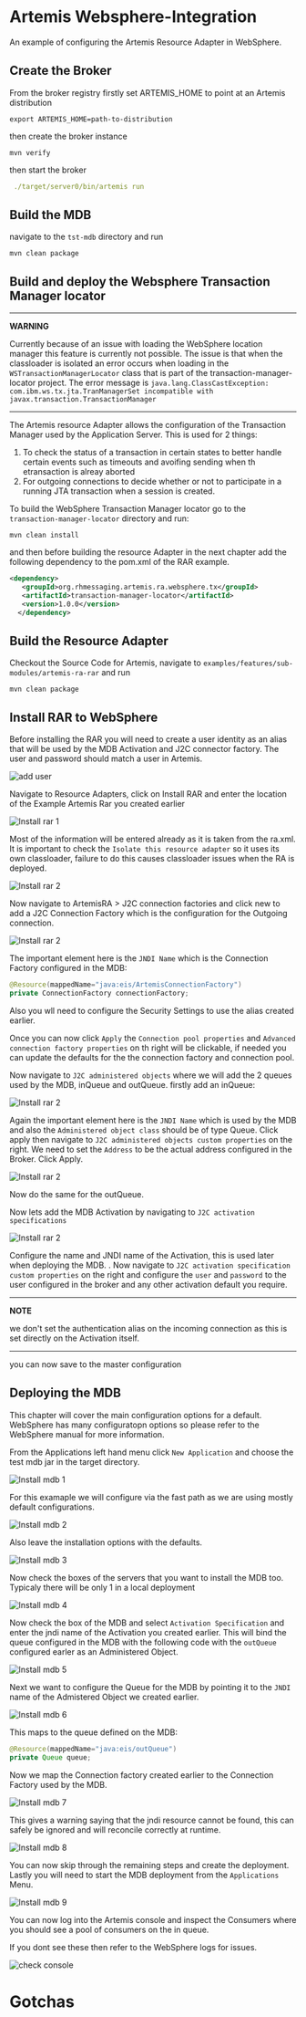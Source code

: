# Artemis Websphere-Integration
An example of configuring the Artemis Resource Adapter in WebSphere.

## Create the Broker

From the broker registry firstly set ARTEMIS_HOME to point at an Artemis distribution

```
export ARTEMIS_HOME=path-to-distribution
```

then create the broker instance

```
mvn verify
```

then start the broker

```yaml
 ./target/server0/bin/artemis run
```

## Build the MDB

navigate to the `tst-mdb` directory and run 

```
mvn clean package
```
## Build and deploy the Websphere Transaction Manager locator

---
**WARNING**

Currently because of an issue with loading the WebSphere location manager this feature is currently not possible. The issue 
is that when the classloader is isolated an error occurs when loading in the `WSTransactionManagerLocator` class that is 
part of the transaction-manager-locator project. The error message is `java.lang.ClassCastException: com.ibm.ws.tx.jta.TranManagerSet incompatible with javax.transaction.TransactionManager`

---

The Artemis resource Adapter allows the configuration of the Transaction Manager used by the Application Server. This is 
used for 2 things:

1. To check the status of a transaction in certain states to better handle certain events such as timeouts and avoifing sending when th etransaction is alreay aborted
2. For outgoing connections to decide whether or not to participate in a running JTA transaction when a session is created.

To build the WebSphere Transaction Manager locator go to the `transaction-manager-locator` directory and run:

```
mvn clean install
```

and then before building the resource Adapter in the next chapter add the following dependency to the pom.xml of the RAR example.

```xml
<dependency>
   <groupId>org.rhmessaging.artemis.ra.websphere.tx</groupId>
   <artifactId>transaction-manager-locator</artifactId>
   <version>1.0.0</version>
  </dependency>
```

      
## Build the Resource Adapter

Checkout the Source Code for Artemis, navigate to `examples/features/sub-modules/artemis-ra-rar` and run

```
mvn clean package
```



## Install RAR to WebSphere

Before installing the RAR you will need to create a user identity as an alias that will be used by the  MDB Activation and J2C connector factory.
The user and password should match a user in Artemis.  

![add user](etc/adduseralias.png)

Navigate to Resource Adapters, click on Install RAR and enter the location of the Example Artemis Rar you created earlier

![Install rar 1](etc/installrar1.png)

Most of the information will be entered already as it is taken from the ra.xml. It is important to check the `Isolate this resource adapter`
so it uses its own classloader, failure to do this causes classloader issues when the RA is deployed. 

![Install rar 2](etc/installrar2.png)


Now navigate to ArtemisRA > J2C connection factories and click new to add a J2C Connection Factory which is the configuration for the Outgoing connection.

![Install rar 2](etc/installrar3.png)
 
The important element here is the `JNDI Name` which is the Connection Factory configured in the MDB:
 
```java
@Resource(mappedName="java:eis/ArtemisConnectionFactory")
private ConnectionFactory connectionFactory;
``` 
 
Also you wll need to configure the Security Settings to use the alias created earlier. 

Once you can now click `Apply` the `Connection pool properties` and `Advanced connection factory properties` on th right will be clickable, 
if needed you can update the defaults for the the connection factory and connection pool.

Now navigate to `J2C administered objects` where we will add the 2 queues used by the MDB, inQueue and outQueue. firstly add 
an inQueue:

![Install rar 2](etc/installrar4.png)

Again the important element here is the `JNDI Name` which is used by the MDB and also the `Administered object class` should be of type Queue. 
Click apply then navigate to `J2C administered objects custom properties` on the right. 
We need to set the `Address` to be the actual address configured in the Broker. Click Apply.

![Install rar 2](etc/installrar5.png)

Now do the same for the outQueue.

Now lets add the MDB Activation by navigating to `J2C activation specifications`

![Install rar 2](etc/installrar6.png)

Configure the name and JNDI name of the Activation, this is used later when deploying the MDB. . Now navigate to `J2C activation specification custom properties` 
on the right and configure the `user` and `password` to the user configured in the broker and any other activation default you require. 

---
**NOTE**

we don't set the authentication alias on the incoming connection as this is set directly on the Activation itself.

---

you can now save to the master configuration

## Deploying the MDB

This chapter will cover the main configuration options for a default. WebSphere has many configuratopn options so please 
refer to the WebSphere manual for more information.

From the Applications left hand menu click `New Application` and choose the test mdb jar in the target directory.

![Install mdb 1](etc/installmdb1.png)

For this examaple we will configure via the fast path as we are using mostly default configurations.

![Install mdb 2](etc/installmdb2.png)

Also leave the installation options with the defaults.

![Install mdb 3](etc/installmdb3.png)

Now check the boxes of the servers that you want to install the MDB too. Typicaly there will be only 1 in a local deployment

![Install mdb 4](etc/installmdb4.png)

Now check the box of the MDB and select `Activation Specification` and enter the jndi name of the Activation you created earlier.
This will bind the queue configured in the MDB with the following code with the `outQueue` configured earler as an Administered Object.

![Install mdb 5](etc/installmdb5.png)

Next we want to configure the Queue for the MDB by pointing it to the `JNDI` name of the Admistered Object we created earlier.



![Install mdb 6](etc/installmdb6.png)

This maps to the queue defined on the MDB:

```java
@Resource(mappedName="java:eis/outQueue")
private Queue queue;
```
Now we map the Connection factory created earlier to the Connection Factory used by the MDB.

![Install mdb 7](etc/installmdb7.png)

This gives a warning saying that the jndi resource cannot be found, this can safely be ignored and will reconcile correctly at runtime.

![Install mdb 8](etc/installmdb8.png)

You can now skip through the remaining steps and create the deployment. Lastly you will need to start the MDB deployment 
from the `Applications` Menu. 


![Install mdb 9](etc/installmdb9.png)

You can now log into the Artemis console and inspect the Consumers where you should see a pool of consumers on the in queue.

If you dont see these then refer to the WebSphere logs for issues.

![check console](etc/mdbconsole.png)

# Gotchas